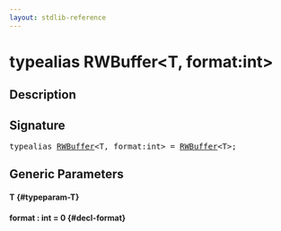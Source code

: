 ```yaml
---
layout: stdlib-reference
---
```


# typealias RWBuffer\<T, format:int\>

## Description



## Signature

<pre>
<span class='code_keyword'>typealias</span> <a href="/stdlib-reference/types/rwbuffer-012" class="code_type">RWBuffer</a>&lt;T, format:<span class="code_keyword">int</span>&gt; = <a href="/stdlib-reference/types/rwbuffer-012" class="code_type">RWBuffer</a>&lt;T&gt;;
</pre>

## Generic Parameters

#### T {#typeparam-T}
#### format  : int = 0 {#decl-format}

